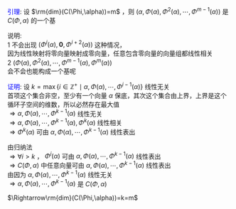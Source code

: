 <font color=blue>引理</font>: 设 $\rm{dim}(C(\Phi,\alpha))=m$ ，则 $(\alpha,\Phi(\alpha),\Phi^2(\alpha),\cdots,\Phi^{m-1}(\alpha))$ 是 $C(\Phi,\alpha)$ 的一个基  
  
说明:  
1 不会出现 $(\Phi^i(\alpha),\mathbf0,\Phi^{i+2}(\alpha))$ 这种情况，  
因为线性映射将零向量映射成零向量，任意包含零向量的向量组都线性相关  
2 $(\Phi(\alpha),\Phi^2(\alpha),\cdots,\Phi^{m-1}(\alpha),\Phi^{m}(\alpha))$  
会不会也能构成一个基呢  
  
<font color=blue>证明</font>: 设 $k=\max\{i\in\mathbb{Z}^+\mid \alpha,\Phi(\alpha),\cdots,\Phi^{i-1}(\alpha)\}$ 线性无关  
首项这个集合非空，至少有一个向量 $\alpha$ 保底，其次这个集合由上界，上界是这个循环子空间的维数，所以必然存在最大值  
$\Rightarrow\alpha,\Phi(\alpha),\cdots,\Phi^{k-1}(\alpha)$ 线性无关  
$\Rightarrow\alpha,\Phi(\alpha),\cdots,\Phi^{k-1}(\alpha),\Phi^k(\alpha)$ 线性相关  
$\Rightarrow\Phi^k(\alpha)$ 可由 $\alpha,\Phi(\alpha),\cdots,\Phi^{k-1}(\alpha)$ 线性表出  
  
由归纳法  
$\Rightarrow\forall i>k$ ， $\Phi^i(\alpha)$ 可由 $\alpha,\Phi(\alpha),\cdots,\Phi^{k-1}(\alpha)$ 线性表出  
$\Rightarrow C(\Phi,\alpha)$ 中任意向量可由 $\alpha,\Phi(\alpha),\cdots,\Phi^{k-1}(\alpha)$ 线性表出  
由因为 $\alpha,\Phi(\alpha),\cdots,\Phi^{k-1}(\alpha)$ 线性无关  
$\Rightarrow\alpha,\Phi(\alpha),\cdots,\Phi^{k-1}(\alpha)$ 是 $C(\Phi,\alpha)$  
  
$\Rightarrow\rm{dim}(C(\Phi,\alpha))=k=m$  
